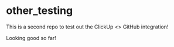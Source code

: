 # other_testing
This is a second repo to test out the ClickUp &lt;> GitHub integration! 

Looking good so far! 
